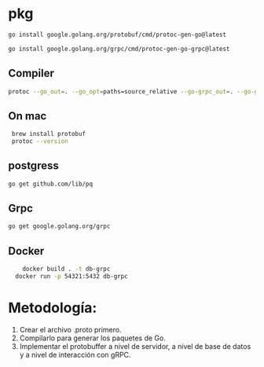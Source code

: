 # pkg
```bash
go install google.golang.org/protobuf/cmd/protoc-gen-go@latest
```

```bash
go install google.golang.org/grpc/cmd/protoc-gen-go-grpc@latest
```

## Compiler
```bash
protoc --go_out=. --go_opt=paths=source_relative --go-grpc_out=. --go-grpc_opt=paths=source_relative proto/student.proto
```

## On mac
```bash
 brew install protobuf
 protoc --version
```

## postgress
```bash
go get github.com/lib/pq
```
## Grpc
```bash
go get google.golang.org/grpc
```

## Docker
```bash
	docker build . -t db-grpc
  docker run -p 54321:5432 db-grpc
```

# Metodología:

1. Crear el archivo .proto primero.
2. Compilarlo para generar los paquetes de Go.
3. Implementar el protobuffer a nivel de servidor, a nivel de base de datos y a nivel de interacción con gRPC.
